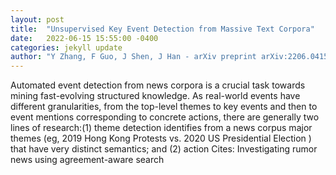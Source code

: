 ```yaml
---
layout: post
title:  "Unsupervised Key Event Detection from Massive Text Corpora"
date:   2022-06-15 15:55:00 -0400
categories: jekyll update
author: "Y Zhang, F Guo, J Shen, J Han - arXiv preprint arXiv:2206.04153, 2022"
---
```

Automated event detection from news corpora is a crucial task towards mining fast-evolving structured knowledge. As real-world events have different granularities, from the top-level themes to key events and then to event mentions corresponding to concrete actions, there are generally two lines of research:(1) theme detection identifies from a news corpus major themes (eg,  2019 Hong Kong Protests  vs.  2020 US Presidential Election ) that have very distinct semantics; and (2) action  Cites: Investigating rumor news using agreement-aware search
